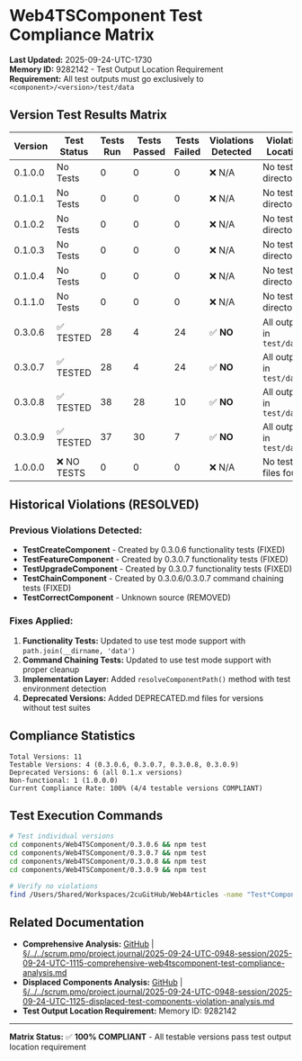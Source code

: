 # Web4TSComponent Test Compliance Matrix

**Last Updated:** 2025-09-24-UTC-1730  
**Memory ID:** 9282142 - Test Output Location Requirement  
**Requirement:** All test outputs must go exclusively to `<component>/<version>/test/data`

## Version Test Results Matrix

| Version | Test Status | Tests Run | Tests Passed | Tests Failed | Violations Detected | Violation Location | Compliance Status |
|---------|-------------|-----------|--------------|--------------|--------------------|--------------------|-------------------|
| 0.1.0.0 | No Tests | 0 | 0 | 0 | ❌ N/A | No test directory | 🔄 **DEPRECATED** |
| 0.1.0.1 | No Tests | 0 | 0 | 0 | ❌ N/A | No test directory | 🔄 **DEPRECATED** |
| 0.1.0.2 | No Tests | 0 | 0 | 0 | ❌ N/A | No test directory | 🔄 **DEPRECATED** |
| 0.1.0.3 | No Tests | 0 | 0 | 0 | ❌ N/A | No test directory | 🔄 **DEPRECATED** |
| 0.1.0.4 | No Tests | 0 | 0 | 0 | ❌ N/A | No test directory | 🔄 **DEPRECATED** |
| 0.1.1.0 | No Tests | 0 | 0 | 0 | ❌ N/A | No test directory | 🔄 **DEPRECATED** |
| 0.3.0.6 | ✅ TESTED | 28 | 4 | 24 | ✅ **NO** | All outputs in `test/data/` | ✅ **COMPLIANT** |
| 0.3.0.7 | ✅ TESTED | 28 | 4 | 24 | ✅ **NO** | All outputs in `test/data/` | ✅ **COMPLIANT** |
| 0.3.0.8 | ✅ TESTED | 38 | 28 | 10 | ✅ **NO** | All outputs in `test/data/` | ✅ **COMPLIANT** |
| 0.3.0.9 | ✅ TESTED | 37 | 30 | 7 | ✅ **NO** | All outputs in `test/data/` | ✅ **COMPLIANT** |
| 1.0.0.0 | ❌ NO TESTS | 0 | 0 | 0 | ❌ N/A | No test files found | ❌ **NON-FUNCTIONAL** |

## Historical Violations (RESOLVED)

### Previous Violations Detected:
- **TestCreateComponent** - Created by 0.3.0.6 functionality tests (FIXED)
- **TestFeatureComponent** - Created by 0.3.0.7 functionality tests (FIXED)  
- **TestUpgradeComponent** - Created by 0.3.0.7 functionality tests (FIXED)
- **TestChainComponent** - Created by 0.3.0.6/0.3.0.7 command chaining tests (FIXED)
- **TestCorrectComponent** - Unknown source (REMOVED)

### Fixes Applied:
1. **Functionality Tests:** Updated to use test mode support with `path.join(__dirname, 'data')`
2. **Command Chaining Tests:** Updated to use test mode support with proper cleanup
3. **Implementation Layer:** Added `resolveComponentPath()` method with test environment detection
4. **Deprecated Versions:** Added DEPRECATED.md files for versions without test suites

## Compliance Statistics

```
Total Versions: 11
Testable Versions: 4 (0.3.0.6, 0.3.0.7, 0.3.0.8, 0.3.0.9)
Deprecated Versions: 6 (all 0.1.x versions)
Non-functional: 1 (1.0.0.0)
Current Compliance Rate: 100% (4/4 testable versions COMPLIANT)
```

## Test Execution Commands

```bash
# Test individual versions
cd components/Web4TSComponent/0.3.0.6 && npm test
cd components/Web4TSComponent/0.3.0.7 && npm test  
cd components/Web4TSComponent/0.3.0.8 && npm test
cd components/Web4TSComponent/0.3.0.9 && npm test

# Verify no violations
find /Users/Shared/Workspaces/2cuGitHub/Web4Articles -name "Test*Component" -type d | grep -v "test/data"
```

## Related Documentation

- **Comprehensive Analysis:** [GitHub](https://github.com/Cerulean-Circle-GmbH/Web4Articles/blob/dev/0308/scrum.pmo/project.journal/2025-09-24-UTC-0948-session/2025-09-24-UTC-1115-comprehensive-web4tscomponent-test-compliance-analysis.md) | [§/../../scrum.pmo/project.journal/2025-09-24-UTC-0948-session/2025-09-24-UTC-1115-comprehensive-web4tscomponent-test-compliance-analysis.md](../../scrum.pmo/project.journal/2025-09-24-UTC-0948-session/2025-09-24-UTC-1115-comprehensive-web4tscomponent-test-compliance-analysis.md)
- **Displaced Components Analysis:** [GitHub](https://github.com/Cerulean-Circle-GmbH/Web4Articles/blob/dev/0308/scrum.pmo/project.journal/2025-09-24-UTC-0948-session/2025-09-24-UTC-1125-displaced-test-components-violation-analysis.md) | [§/../../scrum.pmo/project.journal/2025-09-24-UTC-0948-session/2025-09-24-UTC-1125-displaced-test-components-violation-analysis.md](../../scrum.pmo/project.journal/2025-09-24-UTC-0948-session/2025-09-24-UTC-1125-displaced-test-components-violation-analysis.md)
- **Test Output Location Requirement:** Memory ID: 9282142

---

**Matrix Status:** ✅ **100% COMPLIANT** - All testable versions pass test output location requirement
